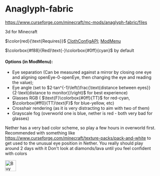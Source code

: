 # Anaglyph-fabric
https://www.curseforge.com/minecraft/mc-mods/anaglyph-fabric/files

3d for Minecraft

$\color{red}{\text{Requires}}$ [ClothConfigAPI](https://www.curseforge.com/minecraft/mc-mods/cloth-config/files); [ModMenu](https://www.curseforge.com/minecraft/mc-mods/modmenu/files)

$\colorbox{#f88}{Red}\text{-}\colorbox{#0ff}{cyan}$ by default

#### Options (in ModMenu):


- Eye separation (Can be measured against a mirror by closing one eye and aligning openEye-0-openEye, then changing the eye and reading the value);
- Eye angle (set to $2⋅tan^{-1}\left(\frac{\text{distance between eyes}}{2⋅\text{distance to monitor}}\right)$ for best experience)
- Glasses RGB ( $\text{F}\colorbox{#0ff}{TT}$ for red-cyan, $\colorbox{#ff0}{TT}\text{F}$ for blue-yellow, etc)
- Crosshair rendering (as it is very distracting to aim with two of them)
- Grayscale fog (overworld one is blue, nether is red - both very bad for glasses) 


Nether has a very bad color scheme, so play a few hours in overworld first.
Recommended with something like https://www.curseforge.com/minecraft/texture-packs/pack-and-white to get used to the unusual eye position in Nether. You really should play around 2 days with it
Don't look at diamonds/lava until you feel confident with colors

<a href='https://ko-fi.com/M4M4I866V' target='_blank'><img height='36' style='border:0px;height:36px;' src='https://storage.ko-fi.com/cdn/kofi1.png?v=3' border='0' alt='Buy Me a Coffee at ko-fi.com' /></a>
